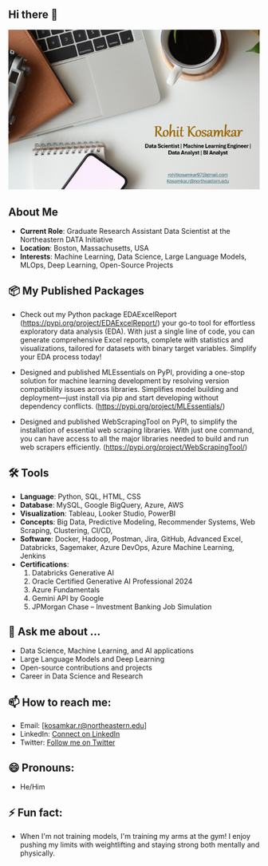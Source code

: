 ## Hi there 👋
<!-- Centering the image using HTML -->
<div align="center">
  <img src="port.png" alt="alt text" style="width: 550px;">
</div>

## About Me

- **Current Role**: Graduate Research Assistant Data Scientist at the Northeastern DATA Initiative
- **Location**: Boston, Massachusetts, USA
- **Interests**: Machine Learning, Data Science, Large Language Models, MLOps,  Deep Learning, Open-Source Projects

## 📦 My Published Packages
- Check out my Python package EDAExcelReport (https://pypi.org/project/EDAExcelReport/) your go-to tool for effortless exploratory data analysis (EDA). With just a single line of code, you can generate comprehensive Excel reports, complete with statistics and visualizations, tailored for datasets with binary target variables. Simplify your EDA process today!

- Designed and published MLEssentials on PyPI, providing a one-stop solution for machine learning development by resolving version compatibility issues across libraries. Simplifies model building and deployment—just install via pip and start developing without dependency conflicts. (https://pypi.org/project/MLEssentials/)

- Designed and published WebScrapingTool on PyPI, to simplify the installation of essential web scraping libraries. With just one command, you can have access to all the major libraries needed to build and run web scrapers efficiently. (https://pypi.org/project/WebScrapingTool/)

## 🛠️ Tools

- **Language**: Python, SQL, HTML, CSS
- **Database**: MySQL, Google BigQuery, Azure, AWS
- **Visualization**: Tableau, Looker Studio, PowerBI
- **Concepts**: Big Data, Predictive Modeling, Recommender Systems, Web Scraping, Clustering, CI/CD, 
- **Software**: Docker, Hadoop, Postman, Jira, GitHub, Advanced Excel, Databricks, Sagemaker, Azure DevOps, Azure Machine Learning, Jenkins  
- **Certifications**:
  1. Databricks Generative AI
  2. Oracle Certified Generative AI Professional 2024
  3. Azure Fundamentals
  4. Gemini API by Google
  5. JPMorgan Chase – Investment Banking Job Simulation

## 💬 Ask me about ...
- Data Science, Machine Learning, and AI applications
- Large Language Models and Deep Learning
- Open-source contributions and projects
- Career in Data Science and Research

## 📫 How to reach me:
- Email: [kosamkar.r@northeastern.edu]
- LinkedIn: [Connect on LinkedIn](https://www.linkedin.com/in/rohit-kosamkar-177399195/)
- Twitter: [Follow me on Twitter](https://x.com/rohitkosamkar18)

## 😄 Pronouns: 
- He/Him 

## ⚡ Fun fact:
-  When I'm not training models, I'm training my arms at the gym! I enjoy pushing my limits with weightlifting and staying strong both mentally and physically.

<!--
**rohit180497/rohit180497** is a ✨ _special_ ✨ repository because its `README.md` (this file) appears on your GitHub profile.

Here are some ideas to get you started:

- 🔭 I’m currently working on ...
- 🌱 I’m currently learning ...
- 👯 I’m looking to collaborate on ...
- 🤔 I’m looking for help with ...
- 💬 Ask me about ...
- 📫 How to reach me: ...
- 😄 Pronouns: ...
- ⚡ Fun fact: ...
-->
